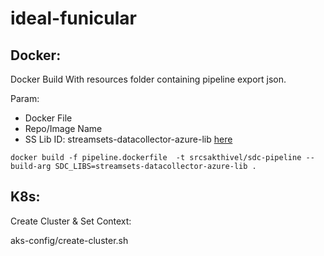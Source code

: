 # ideal-funicular

## Docker:

Docker Build With resources folder containing pipeline export json.

Param:
- Docker File
- Repo/Image Name
- SS Lib ID: streamsets-datacollector-azure-lib [here](https://streamsets.com/documentation/datacollector/latest/help/datacollector/UserGuide/Installation/AddtionalStageLibs.html#concept_evs_xkm_s5)

```
docker build -f pipeline.dockerfile  -t srcsakthivel/sdc-pipeline --build-arg SDC_LIBS=streamsets-datacollector-azure-lib .
```

## K8s:

Create Cluster & Set Context:

aks-config/create-cluster.sh


